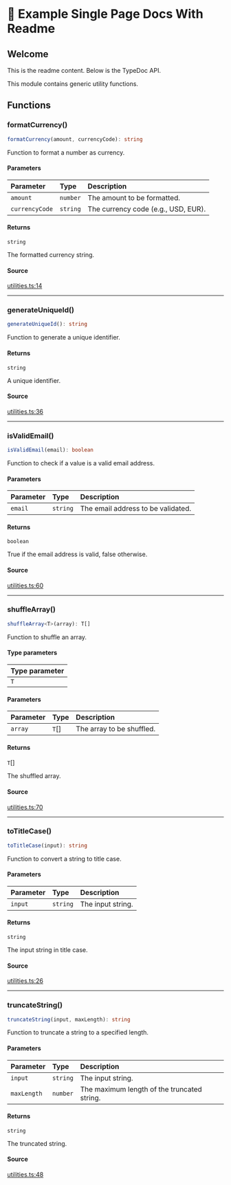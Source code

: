 # :wave: Example Single Page Docs With Readme

## Welcome

This is the readme content. Below is the TypeDoc API.

This module contains generic utility functions.

## Functions

### formatCurrency()

```ts
formatCurrency(amount, currencyCode): string
```

Function to format a number as currency.

#### Parameters

| Parameter | Type | Description |
| :------ | :------ | :------ |
| `amount` | `number` | The amount to be formatted. |
| `currencyCode` | `string` | The currency code (e.g., USD, EUR). |

#### Returns

`string`

The formatted currency string.

#### Source

[utilities.ts:14](https://github.com/tgreyuk/typedoc-plugin-markdown-examples/blob/d1574a7/examples/01-typedoc-plugin-markdown/src/utilities.ts#L14)

***

### generateUniqueId()

```ts
generateUniqueId(): string
```

Function to generate a unique identifier.

#### Returns

`string`

A unique identifier.

#### Source

[utilities.ts:36](https://github.com/tgreyuk/typedoc-plugin-markdown-examples/blob/d1574a7/examples/01-typedoc-plugin-markdown/src/utilities.ts#L36)

***

### isValidEmail()

```ts
isValidEmail(email): boolean
```

Function to check if a value is a valid email address.

#### Parameters

| Parameter | Type | Description |
| :------ | :------ | :------ |
| `email` | `string` | The email address to be validated. |

#### Returns

`boolean`

True if the email address is valid, false otherwise.

#### Source

[utilities.ts:60](https://github.com/tgreyuk/typedoc-plugin-markdown-examples/blob/d1574a7/examples/01-typedoc-plugin-markdown/src/utilities.ts#L60)

***

### shuffleArray()

```ts
shuffleArray<T>(array): T[]
```

Function to shuffle an array.

#### Type parameters

| Type parameter |
| :------ |
| `T` |

#### Parameters

| Parameter | Type | Description |
| :------ | :------ | :------ |
| `array` | `T`[] | The array to be shuffled. |

#### Returns

`T`[]

The shuffled array.

#### Source

[utilities.ts:70](https://github.com/tgreyuk/typedoc-plugin-markdown-examples/blob/d1574a7/examples/01-typedoc-plugin-markdown/src/utilities.ts#L70)

***

### toTitleCase()

```ts
toTitleCase(input): string
```

Function to convert a string to title case.

#### Parameters

| Parameter | Type | Description |
| :------ | :------ | :------ |
| `input` | `string` | The input string. |

#### Returns

`string`

The input string in title case.

#### Source

[utilities.ts:26](https://github.com/tgreyuk/typedoc-plugin-markdown-examples/blob/d1574a7/examples/01-typedoc-plugin-markdown/src/utilities.ts#L26)

***

### truncateString()

```ts
truncateString(input, maxLength): string
```

Function to truncate a string to a specified length.

#### Parameters

| Parameter | Type | Description |
| :------ | :------ | :------ |
| `input` | `string` | The input string. |
| `maxLength` | `number` | The maximum length of the truncated string. |

#### Returns

`string`

The truncated string.

#### Source

[utilities.ts:48](https://github.com/tgreyuk/typedoc-plugin-markdown-examples/blob/d1574a7/examples/01-typedoc-plugin-markdown/src/utilities.ts#L48)
